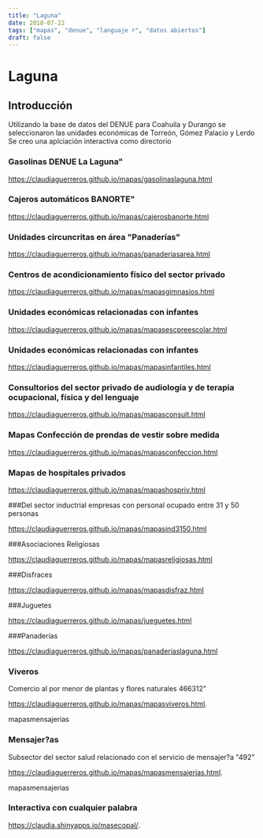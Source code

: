 ```yaml
---
title: "Laguna"
date: 2018-07-22
tags: ["mapas", "denue", "languaje r", "datos abiertos"]
draft: false
---
```


# Laguna

## Introducción

Utilizando la base de datos del DENUE para Coahuila y Durango se seleccionaron
las unidades económicas de Torreón, Gómez Palacio y Lerdo
Se creo una aplciación interactiva como directorio

### Gasolinas DENUE La Laguna"
<https://claudiaguerreros.github.io/mapas/gasolinaslaguna.html>

### Cajeros automáticos BANORTE"
<https://claudiaguerreros.github.io/mapas/cajerosbanorte.html>

### Unidades circuncritas en área "Panaderías"
<https://claudiaguerreros.github.io/mapas/panaderiasarea.html>


### Centros de acondicionamiento físico del sector privado
<https://claudiaguerreros.github.io/mapas/mapasgimnasios.html>


### Unidades económicas relacionadas con infantes
<https://claudiaguerreros.github.io/mapas/mapasescpreescolar.html>


### Unidades económicas relacionadas con infantes
<https://claudiaguerreros.github.io/mapas/mapasinfantiles.html>

### Consultorios del sector privado de audiología y de terapia ocupacional, física y del lenguaje
<https://claudiaguerreros.github.io/mapas/mapasconsult.html>


### Mapas Confección de prendas de vestir sobre medida
<https://claudiaguerreros.github.io/mapas/mapasconfeccion.html>



### Mapas de hospitales privados
<https://claudiaguerreros.github.io/mapas/mapashospriv.html>

###Del sector inductrial empresas con personal ocupado entre 31 y 50 personas

<https://claudiaguerreros.github.io/mapas/mapasind3150.html>


###Asociaciones Religiosas

<https://claudiaguerreros.github.io/mapas/mapasreligiosas.html>

###Disfraces

<https://claudiaguerreros.github.io/mapas/mapasdisfraz.html>

###Juguetes

<https://claudiaguerreros.github.io/mapas/jueguetes.html>

###Panaderías

<https://claudiaguerreros.github.io/mapas/panaderiaslaguna.html>

### Viveros
Comercio al por menor de plantas y flores naturales  466312"

<https://claudiaguerreros.github.io/mapas/mapasviveros.html>.

mapasmensajerias

### Mensajer?as
Subsector del sector salud relacionado con el servicio de mensajer?a "492"

<https://claudiaguerreros.github.io/mapas/mapasmensajerias.html>.

mapasmensajerias

### Interactiva con cualquier palabra 

<https://claudia.shinyapps.io/masecopal/>.

